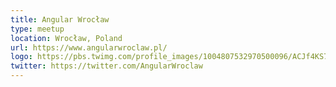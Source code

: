 ```yaml
---
title: Angular Wrocław
type: meetup
location: Wrocław, Poland
url: https://www.angularwroclaw.pl/
logo: https://pbs.twimg.com/profile_images/1004807532970500096/ACJf4KS7_400x400.jpg
twitter: https://twitter.com/AngularWroclaw
---
```

